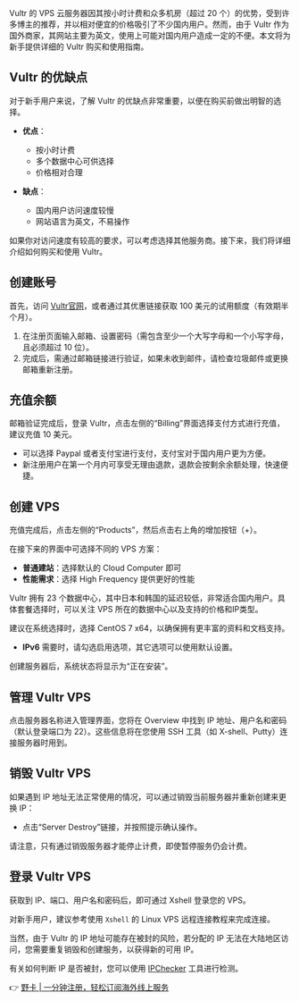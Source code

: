 Vultr 的 VPS 云服务器因其按小时计费和众多机房（超过 20 个）的优势，受到许多博主的推荐，并以相对便宜的价格吸引了不少国内用户。然而，由于 Vultr 作为国外商家，其网站主要为英文，使用上可能对国内用户造成一定的不便。本文将为新手提供详细的 Vultr 购买和使用指南。

## Vultr 的优缺点

对于新手用户来说，了解 Vultr 的优缺点非常重要，以便在购买前做出明智的选择。

- **优点**：
    - 按小时计费
    - 多个数据中心可供选择
    - 价格相对合理

- **缺点**：
    - 国内用户访问速度较慢
    - 网站语言为英文，不易操作

如果你对访问速度有较高的要求，可以考虑选择其他服务商。接下来，我们将详细介绍如何购买和使用 Vultr。

## 创建账号

首先，访问 [Vultr官网](https://bit.ly/bewildcard)，或者通过其优惠链接获取 100 美元的试用额度（有效期半个月）。

1. 在注册页面输入邮箱、设置密码（需包含至少一个大写字母和一个小写字母，且必须超过 10 位）。
2. 完成后，需通过邮箱链接进行验证，如果未收到邮件，请检查垃圾邮件或更换邮箱重新注册。

## 充值余额

邮箱验证完成后，登录 Vultr，点击左侧的“Billing”界面选择支付方式进行充值，建议充值 10 美元。

- 可以选择 Paypal 或者支付宝进行支付，支付宝对于国内用户更为方便。
- 新注册用户在第一个月内可享受无理由退款，退款会按剩余余额处理，快速便捷。

## 创建 VPS

充值完成后，点击左侧的“Products”，然后点击右上角的增加按钮（+）。

在接下来的界面中可选择不同的 VPS 方案：

- **普通建站**：选择默认的 Cloud Computer 即可
- **性能需求**：选择 High Frequency 提供更好的性能

Vultr 拥有 23 个数据中心，其中日本和韩国的延迟较低，非常适合国内用户。具体套餐选择时，可以关注 VPS 所在的数据中心以及支持的价格和IP类型。

建议在系统选择时，选择 CentOS 7 x64，以确保拥有更丰富的资料和文档支持。

- **IPv6** 需要时，请勾选启用选项，其它选项可以使用默认设置。

创建服务器后，系统状态将显示为“正在安装”。

## 管理 Vultr VPS

点击服务器名称进入管理界面，您将在 Overview 中找到 IP 地址、用户名和密码（默认登录端口为 22）。这些信息将在您使用 SSH 工具（如 X-shell、Putty）连接服务器时用到。

## 销毁 Vultr VPS

如果遇到 IP 地址无法正常使用的情况，可以通过销毁当前服务器并重新创建来更换 IP：

- 点击“Server Destroy”链接，并按照提示确认操作。

请注意，只有通过销毁服务器才能停止计费，即使暂停服务仍会计费。

## 登录 Vultr VPS

获取到 IP、端口、用户名和密码后，即可通过 Xshell 登录您的 VPS。

对新手用户，建议参考使用 `Xshell` 的 Linux VPS 远程连接教程来完成连接。

当然，由于 Vultr 的 IP 地址可能存在被封的风险，若分配的 IP 无法在大陆地区访问，您需要重复销毁和创建服务，以获得新的可用 IP。

有关如何判断 IP 是否被封，您可以使用 [IPChecker](https://www.vps234.com/ipchecker/) 工具进行检测。

👉 [野卡 | 一分钟注册，轻松订阅海外线上服务](https://bit.ly/bewildcard)